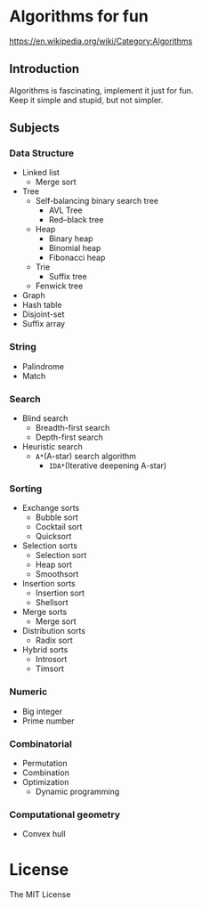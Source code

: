 # Algorithms for fun

https://en.wikipedia.org/wiki/Category:Algorithms

## Introduction
Algorithms is fascinating, implement it just for fun.  
Keep it simple and stupid, but not simpler.


## Subjects
### Data Structure
- Linked list
    - Merge sort
- Tree
    - Self-balancing binary search tree
        - AVL Tree
        - Red–black tree
    - Heap
        - Binary heap
        - Binomial heap
        - Fibonacci heap
    - Trie
        - Suffix tree
    - Fenwick tree
- Graph
- Hash table
- Disjoint-set
- Suffix array


### String
- Palindrome
- Match


### Search
- Blind search
    - Breadth-first search
    - Depth-first search
- Heuristic search
    - `A*`(A-star) search algorithm
        - `IDA*`(Iterative deepening A-star)


### Sorting
- Exchange sorts
    - Bubble sort
    - Cocktail sort
    - Quicksort
- Selection sorts
    - Selection sort
    - Heap sort
    - Smoothsort
- Insertion sorts
    - Insertion sort
    - Shellsort
- Merge sorts
    - Merge sort
- Distribution sorts
    - Radix sort
- Hybrid sorts
    - Introsort
    - Timsort


### Numeric
- Big integer
- Prime number


### Combinatorial
- Permutation
- Combination
- Optimization
    - Dynamic programming


### Computational geometry
- Convex hull


# License
The MIT License
